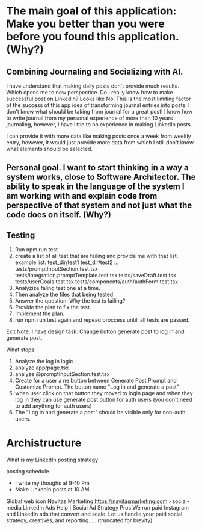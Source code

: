 # The main goal of this application: Make you better than you were before you found this application. (Why?)

## Combining Journaling and Socializing with AI.
I have understand that making daily posts don't provide much results. Which opens me to new perspectice. Do I really know how to make successful post on LinkedIn? Looks like No! This is the most limiting factor of the success of this app idea of transforming journal entries into posts. I don't know what should be taking from journal for a great post! I know how to write journal from my personal experience of more than 10 years journaling, however, I have little to no experience in making LinkedIn posts.

I can provide it with more data like making posts once a week from weekly entry, however, it would just provide more data from which I still don't know what elements should be selected.

## Personal goal. I want to start thinking in a way a system works, close to Software Architector. The ability to speak in the language of the system I am working with and explain code from perspective of that system and not just what the code does on itself. (Why?)

## Testing
1. Run npm run test
2. create a list of all test that are failing and provide me with that list. example list:
test_dir/test1
test_dir/test2
...
tests/promptInputSection.test.tsx tests/integration.promptTemplate.test.tsx tests/saveDraft.test.tsx tests/userGoals.test.tsx tests/components/auth/authForm.test.tsx
3. Analyzize faling test one at a time.
4. Then analyze the files that being tested.
5. Answer the question: Why the test is failing?
6. Provide the plan to fix the test.
7. Implement the plan.
8. run npm run test again and repead proccess untill all tests are passed.


Exit Note:
I have design task: Change button generate post to log in and generate post.

What steps:
1. Analyze the log in logic
2. analyze app/page.tsx
3. analyze @promptInputSection.test.tsx 
4. Create for a user a ne button between Generate Post Prompt and Customize Prompt. The button name "Log in and generate a post"
5. when user click on that button they moved to login page and when they log in they can use generate post button for auth users (you don't need to add anything for auth users)
6. The "Log in and generate a post" should be visible only for non-auth users.



# Archistructure 

What is my LinkedIn posting strategy

posting schedule
- I write my thoughs at 9-10 Pm
- Make LinkedIn posts at 10 AM

Global web icon
Νаѵitаs Μaгketіոg
https://navitasmarketing.com › social-media
LinkedIn Ads Help | Social Ad Strategy Pros
We run paid Instagram and LinkedIn ads that convert and scale. Let us handle your paid social strategy, creatives, and reporting.
... (truncated for brevity)